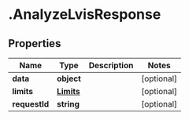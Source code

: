 # .AnalyzeLvisResponse

## Properties

| Name         | Type          | Description   | Notes         |
| ------------ | ------------- | ------------- | ------------- |
| **data** | **object** |  | [optional]  |
| **limits** | [**Limits**](Limits.md) |  | [optional]  |
| **requestId** | **string** |  | [optional]  |


